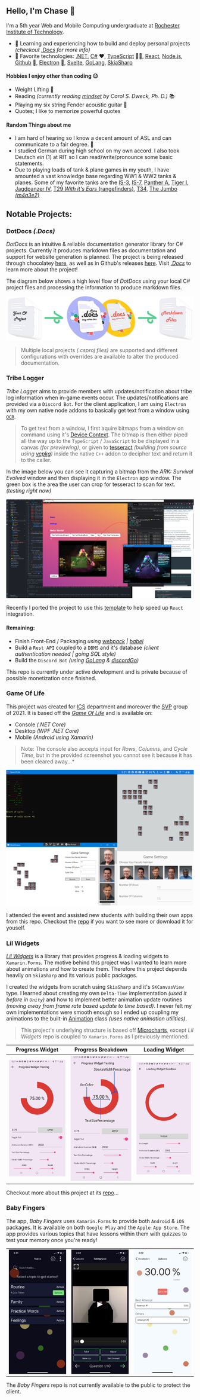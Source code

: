 ## Hello, I'm Chase 👋
I'm a 5th year Web and Mobile Computing undergraduate at <a href="https://www.rit.edu/">Rochester Institute of Technology</a>.

- 🌱 Learning and experiencing how to build and deploy personal projects *(checkout [.Docs](https://github.com/Chase-William/.Docs) for more info)*
- 🧪 Favorite technologies: [.NET](https://dotnet.microsoft.com/), [C#](https://docs.microsoft.com/en-us/dotnet/csharp/) ❤️, [TypeScript](https://www.typescriptlang.org/) 🙏🏻, [React](https://reactjs.org/), [Node.js](https://nodejs.org/en/), [Github](https://github.com/) 🤟, [Electron](https://www.electronjs.org/) 🤯, [Svelte](https://svelte.dev/), [GoLang](https://golang.org/), [SkiaSharp](https://docs.microsoft.com/en-us/xamarin/xamarin-forms/user-interface/graphics/skiasharp/)

#### Hobbies I enjoy other than coding 😉
- Weight Lifting 💪
- Reading *(currently reading <ins>[mindset](https://www.amazon.com/Mindset-Psychology-Carol-S-Dweck/dp/0345472322)</ins> by Carol S. Dweck, Ph. D.)* 📚
- Playing my six string Fender acoustic guitar 🎸
- Quotes; I like to memorize powerful quotes

#### Random Things about me
- I am hard of hearing so I know a decent amount of ASL and can communicate to a fair degree. 🤌
- I studied German during high school on my own accord. I also took Deutsch *ein* (1) at RIT so I can read/write/pronounce some basic statements.
- Due to playing loads of tank & plane games in my youth, I have amounted a vast knowledge base regarding WW1 & WW2 tanks & planes. Some of my favorite tanks are the [IS-3](https://en.wikipedia.org/wiki/IS-3), [IS-7](https://en.wikipedia.org/wiki/IS-7), [Panther A](https://en.wikipedia.org/wiki/Panther_tank), [Tiger I](https://en.wikipedia.org/wiki/Tiger_I), [Jagdpanzer IV](https://en.wikipedia.org/wiki/Jagdpanzer_IV), [T29 *With it's Ears* (rangefinders)](https://en.wikipedia.org/wiki/T29_Heavy_Tank), [T34](https://en.wikipedia.org/wiki/T34_Heavy_Tank), [The Jumbo *(m4a3e2)*](https://tanks-encyclopedia.com/ww2/us/m4a3e2-jumbo-assault-tank)

## Notable Projects:

### DotDocs *(.Docs)*

*DotDocs* is an intuitive & reliable documentation generator library for C# projects. Currently it produces markdown files as documentation and support for website generation is planned. The project is being released through chocolatey [here](https://community.chocolatey.org/packages/dotdocs), as well as in Github's releases [here](https://github.com/Chase-William/.Docs/releases). Visit [*.Docs*](https://github.com/Chase-William/.Docs) to learn more about the project!

The diagram below shows a high level flow of *DotDocs* using your local C# project files and processing the information to produce markdown files.

![Workflow from your project to dotdocs & dotdocs.core to generated markdown files.](https://github.com/Chase-William/.Docs/blob/main/resources/media/.docs-flow-2155x-512x-linear.png)

> Multiple local projects *(.csproj files)* are supported and different configurations with overrides are available to alter the produced documentation.

### Tribe Logger

*Tribe Logger* aims to provide members with updates/notification about tribe log information when in-game events occur. The updates/notifications are provided via a `Discord Bot`. For the client application, I am using `Electron` with my own native node addons to basically get text from a window using [`OCR`](https://en.wikipedia.org/wiki/Optical_character_recognition).

> To get text from a window, I first aquire bitmaps from a window on command using it's [Device Context](https://docs.microsoft.com/en-us/windows/win32/gdi/device-contexts). The bitmap is then either piped all the way up to the `TypeScript` / `JavaScript` to be displayed in a canvas *(for previewing)*, or given to [tesseract](https://github.com/tesseract-ocr/tesseract) *(building from source using [vcpkg](https://github.com/microsoft/vcpkg))* inside the native `C++` addon to decipher text and return it to the caller.

In the image below you can see it capturing a bitmap from the *ARK: Survival Evolved* window and then displaying it in the `Electron` app window. The green box is the area the user can crop for tesseract to scan for text. *(testing right now)*

![Tribe-Logger](resources/tribe-logger/testing.png)

Recently I ported the project to use this [template](https://github.com/electron-react-boilerplate/electron-react-boilerplate) to help speed up `React` integration.

#### Remaining:
 - Finish Front-End / Packaging *using [webpack](https://webpack.js.org/) | [babel](https://babeljs.io/)*
 - Build a `Rest API` coupled to a `DBMS` and it's database *(client authentication needed | going SQL style)*
 - Build the `Discord Bot` *(using [GoLang](https://golang.org/) & [discordGo](https://github.com/bwmarrin/discordgo))*

This repo is currently under active development and is private because of possible monetization once finished. 

### Game Of Life

This project was created for [ICS](https://www.rit.edu/ntid/ics) department and moreover the [SVP](https://www.rit.edu/ntid/svp) group of 2021. It is based off the [*Game Of Life*](https://en.wikipedia.org/wiki/Conway%27s_Game_of_Life) and is available on:
- Console *(.NET Core)*
- Desktop *(WPF .NET Core)*
- Mobile *(Android using Xamarin)*

> Note: The console also accepts input for *Rows*, *Columns*, and *Cycle Time*, but in the provided screenshot you cannot see it because it has been cleared away...*

![Game Of Life Console, Desktop, & Mobile](resources/game-of-life/game_of_life_all.png)

I attended the event and assisted new students with building their own apps from this repo. Checkout the [repo](https://github.com/MAD-NTID/GameOfLife) if you want to see more or download it for youself.

### Lil Widgets

[*Lil Widgets*](https://github.com/Chase-William/LilWidgets) is a library that provides progress & loading widgets to `Xamarin.Forms`. The motive behind this project was I wanted to learn more about animations and how to create them. Therefore this project depends heavily on `SkiaSharp` and its various public packages.

I created the widgets from scratch using `SkiaSharp` and it's `SKCanvasView` type. I learned about creating my own `Delta-Time` implementation *(used it before in `Unity`)* and how to implement better animation update routines *(moving away from frame rate based update to time based)*. I never felt my own implementations were smooth enough so I ended up coupling my animations to the built-in [Animation](https://docs.microsoft.com/en-us/dotnet/api/xamarin.forms.animation?view=xamarin-forms) class *(uses native animation utilities)*.

> This project's underlying structure is based off [Microcharts](https://github.com/microcharts-dotnet/Microcharts), except *Lil Widgets* repo is coupled to `Xamarin.Forms` as I previously mentioned.

| Progress Widget | Progress Breakdown | Loading Widget |
| :---: | :---: | :---: |
| ![Home Page](resources/lil-widgets/progress_widget.jpg) | ![Quiz Page](resources/lil-widgets/progress_widget_breakdown.jpg) | ![Quiz Page](resources/lil-widgets/loading_widget.jpg) |

Checkout more about this project at its [repo](https://github.com/Chase-William/LilWidgets)...

### Baby Fingers

The app, *Baby Fingers* uses `Xamarin.Forms` to provide both `Android` & `iOS` packages. It is available on both `Google Play` and the `Apple App Store`. The app provides various topics that have lessons within them with quizzes to test your memory once you're ready!

|  |  |  |
| :---: | :----: | :---: |
| ![Home Page](resources/baby-fingers/home_page.png) | ![Quiz Page](resources/baby-fingers/taking_quiz_page.png) | ![Quiz Attempts](resources/baby-fingers/quiz_attempts_page.png) |

The *Baby Fingers* repo is not currently available to the public to protect the client.
